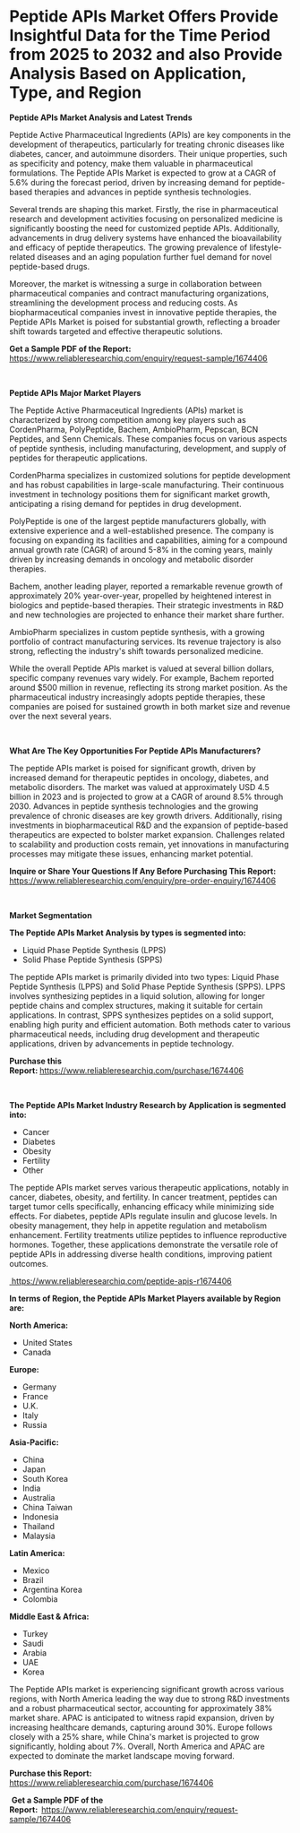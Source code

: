 <p><h1>Peptide APIs Market Offers Provide Insightful Data for the Time Period from 2025 to 2032 and also Provide Analysis Based on Application, Type, and Region</h1></p><p><strong>Peptide APIs Market Analysis and Latest Trends</strong></p>
<p><p>Peptide Active Pharmaceutical Ingredients (APIs) are key components in the development of therapeutics, particularly for treating chronic diseases like diabetes, cancer, and autoimmune disorders. Their unique properties, such as specificity and potency, make them valuable in pharmaceutical formulations. The Peptide APIs Market is expected to grow at a CAGR of 5.6% during the forecast period, driven by increasing demand for peptide-based therapies and advances in peptide synthesis technologies.</p><p>Several trends are shaping this market. Firstly, the rise in pharmaceutical research and development activities focusing on personalized medicine is significantly boosting the need for customized peptide APIs. Additionally, advancements in drug delivery systems have enhanced the bioavailability and efficacy of peptide therapeutics. The growing prevalence of lifestyle-related diseases and an aging population further fuel demand for novel peptide-based drugs.</p><p>Moreover, the market is witnessing a surge in collaboration between pharmaceutical companies and contract manufacturing organizations, streamlining the development process and reducing costs. As biopharmaceutical companies invest in innovative peptide therapies, the Peptide APIs Market is poised for substantial growth, reflecting a broader shift towards targeted and effective therapeutic solutions.</p></p>
<p><strong>Get a Sample PDF of the Report:&nbsp;</strong> <a href="https://www.reliableresearchiq.com/enquiry/request-sample/1674406?utm_campaign=3564&utm_medium=2&utm_source=Github&utm_content=ia&utm_term=19042025&utm_id=peptide-apis">https://www.reliableresearchiq.com/enquiry/request-sample/1674406</a></p>
<p>&nbsp;</p>
<p><strong>Peptide APIs Major Market Players</strong></p>
<p><p>The Peptide Active Pharmaceutical Ingredients (APIs) market is characterized by strong competition among key players such as CordenPharma, PolyPeptide, Bachem, AmbioPharm, Pepscan, BCN Peptides, and Senn Chemicals. These companies focus on various aspects of peptide synthesis, including manufacturing, development, and supply of peptides for therapeutic applications.</p><p>CordenPharma specializes in customized solutions for peptide development and has robust capabilities in large-scale manufacturing. Their continuous investment in technology positions them for significant market growth, anticipating a rising demand for peptides in drug development.</p><p>PolyPeptide is one of the largest peptide manufacturers globally, with extensive experience and a well-established presence. The company is focusing on expanding its facilities and capabilities, aiming for a compound annual growth rate (CAGR) of around 5-8% in the coming years, mainly driven by increasing demands in oncology and metabolic disorder therapies.</p><p>Bachem, another leading player, reported a remarkable revenue growth of approximately 20% year-over-year, propelled by heightened interest in biologics and peptide-based therapies. Their strategic investments in R&D and new technologies are projected to enhance their market share further.</p><p>AmbioPharm specializes in custom peptide synthesis, with a growing portfolio of contract manufacturing services. Its revenue trajectory is also strong, reflecting the industry's shift towards personalized medicine.</p><p>While the overall Peptide APIs market is valued at several billion dollars, specific company revenues vary widely. For example, Bachem reported around $500 million in revenue, reflecting its strong market position. As the pharmaceutical industry increasingly adopts peptide therapies, these companies are poised for sustained growth in both market size and revenue over the next several years.</p></p>
<p>&nbsp;</p>
<p><strong>What Are The Key Opportunities For Peptide APIs Manufacturers?</strong></p>
<p><p>The peptide APIs market is poised for significant growth, driven by increased demand for therapeutic peptides in oncology, diabetes, and metabolic disorders. The market was valued at approximately USD 4.5 billion in 2023 and is projected to grow at a CAGR of around 8.5% through 2030. Advances in peptide synthesis technologies and the growing prevalence of chronic diseases are key growth drivers. Additionally, rising investments in biopharmaceutical R&D and the expansion of peptide-based therapeutics are expected to bolster market expansion. Challenges related to scalability and production costs remain, yet innovations in manufacturing processes may mitigate these issues, enhancing market potential.</p></p>
<p><strong>Inquire or Share Your Questions If Any Before Purchasing This Report:</strong> <a href="https://www.reliableresearchiq.com/enquiry/pre-order-enquiry/1674406?utm_campaign=3564&utm_medium=2&utm_source=Github&utm_content=ia&utm_term=19042025&utm_id=peptide-apis">https://www.reliableresearchiq.com/enquiry/pre-order-enquiry/1674406</a></p>
<p>&nbsp;</p>
<p><strong>Market Segmentation</strong></p>
<p><strong>The Peptide APIs Market Analysis by types is segmented into:</strong></p>
<p><ul><li>Liquid Phase Peptide Synthesis (LPPS)</li><li>Solid Phase Peptide Synthesis (SPPS)</li></ul></p>
<p><p>The peptide APIs market is primarily divided into two types: Liquid Phase Peptide Synthesis (LPPS) and Solid Phase Peptide Synthesis (SPPS). LPPS involves synthesizing peptides in a liquid solution, allowing for longer peptide chains and complex structures, making it suitable for certain applications. In contrast, SPPS synthesizes peptides on a solid support, enabling high purity and efficient automation. Both methods cater to various pharmaceutical needs, including drug development and therapeutic applications, driven by advancements in peptide technology.</p></p>
<p><strong>Purchase this Report:&nbsp;</strong><a href="https://www.reliableresearchiq.com/purchase/1674406?utm_campaign=3564&utm_medium=2&utm_source=Github&utm_content=ia&utm_term=19042025&utm_id=peptide-apis">https://www.reliableresearchiq.com/purchase/1674406</a></p>
<p>&nbsp;</p>
<p><strong>The Peptide APIs Market Industry Research by Application is segmented into:</strong></p>
<p><ul><li>Cancer</li><li>Diabetes</li><li>Obesity</li><li>Fertility</li><li>Other</li></ul></p>
<p><p>The peptide APIs market serves various therapeutic applications, notably in cancer, diabetes, obesity, and fertility. In cancer treatment, peptides can target tumor cells specifically, enhancing efficacy while minimizing side effects. For diabetes, peptide APIs regulate insulin and glucose levels. In obesity management, they help in appetite regulation and metabolism enhancement. Fertility treatments utilize peptides to influence reproductive hormones. Together, these applications demonstrate the versatile role of peptide APIs in addressing diverse health conditions, improving patient outcomes.</p></p>
<p><a href="https://www.reliableresearchiq.com/peptide-apis-r1674406?utm_campaign=3564&utm_medium=2&utm_source=Github&utm_content=ia&utm_term=19042025&utm_id=peptide-apis">&nbsp;https://www.reliableresearchiq.com/peptide-apis-r1674406</a></p>
<p><strong>In terms of Region, the Peptide APIs Market Players available by Region are:</strong></p>
<p>
    <p> <strong> North America: </strong>
        <ul>
            <li>United States</li>
            <li>Canada</li>
        </ul>
        </p> 
    <p> <strong> Europe: </strong>
        <ul>
            <li>Germany</li>
            <li>France</li>
            <li>U.K.</li>
            <li>Italy</li>
            <li>Russia</li>
        </ul>
        </p> 
    <p> <strong> Asia-Pacific: </strong>
        <ul>
            <li>China</li>
            <li>Japan</li>
            <li>South Korea</li>
            <li>India</li>
            <li>Australia</li>
            <li>China Taiwan</li>
            <li>Indonesia</li>
            <li>Thailand</li>
            <li>Malaysia</li>
        </ul>
        </p> 
    <p> <strong> Latin America: </strong>
        <ul>
            <li>Mexico</li>
            <li>Brazil</li>
            <li>Argentina Korea</li>
            <li>Colombia</li>
        </ul>
        </p> 
    <p> <strong> Middle East & Africa: </strong>
        <ul>
            <li>Turkey</li>
            <li>Saudi</li>
            <li>Arabia</li>
            <li>UAE</li>
            <li>Korea</li>
        </ul>
    </p>
    </p>
<p><p>The Peptide APIs market is experiencing significant growth across various regions, with North America leading the way due to strong R&D investments and a robust pharmaceutical sector, accounting for approximately 38% market share. APAC is anticipated to witness rapid expansion, driven by increasing healthcare demands, capturing around 30%. Europe follows closely with a 25% share, while China's market is projected to grow significantly, holding about 7%. Overall, North America and APAC are expected to dominate the market landscape moving forward.</p></p>
<p><strong>Purchase this Report: </strong><a href="https://www.reliableresearchiq.com/purchase/1674406?utm_campaign=3564&utm_medium=2&utm_source=Github&utm_content=ia&utm_term=19042025&utm_id=peptide-apis">https://www.reliableresearchiq.com/purchase/1674406</a></p>
<p>&nbsp;<strong>Get a Sample PDF of the Report:&nbsp;&nbsp;</strong><a href="https://www.reliableresearchiq.com/enquiry/request-sample/1674406?utm_campaign=3564&utm_medium=2&utm_source=Github&utm_content=ia&utm_term=19042025&utm_id=peptide-apis">https://www.reliableresearchiq.com/enquiry/request-sample/1674406</a></p>
<p><strong></strong></p>
<p><p></p><p></p><p></p></p>